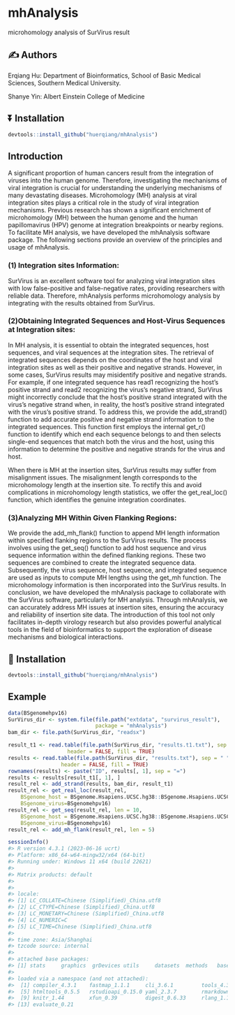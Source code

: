
<!-- README.md is generated from README.Rmd. Please edit that file -->

# mhAnalysis

<!-- badges: start -->
<!-- badges: end -->

microhomology analysis of SurVirus result

## :writing_hand: Authors

Erqiang Hu: Department of Bioinformatics, School of Basic Medical
Sciences, Southern Medical University.

Shanye Yin: Albert Einstein College of Medicine

## :arrow_double_down: Installation

``` r
devtools::install_github("huerqiang/mhAnalysis")
```

## Introduction

A significant proportion of human cancers result from the integration of
viruses into the human genome. Therefore, investigating the mechanisms
of viral integration is crucial for understanding the underlying
mechanisms of many devastating diseases. Microhomology (MH) analysis at
viral integration sites plays a critical role in the study of viral
integration mechanisms. Previous research has shown a significant
enrichment of microhomology (MH) between the human genome and the human
papillomavirus (HPV) genome at integration breakpoints or nearby
regions. To facilitate MH analysis, we have developed the mhAnalysis
software package. The following sections provide an overview of the
principles and usage of mhAnalysis.

### (1) Integration sites Information:

SurVirus is an excellent software tool for analyzing viral integration
sites with low false-positive and false-negative rates, providing
researchers with reliable data. Therefore, mhAnalysis performs
microhomology analysis by integrating with the results obtained from
SurVirus.

### (2)Obtaining Integrated Sequences and Host-Virus Sequences at Integration sites:

In MH analysis, it is essential to obtain the integrated sequences, host
sequences, and viral sequences at the integration sites. The retrieval
of integrated sequences depends on the coordinates of the host and viral
integration sites as well as their positive and negative strands.
However, in some cases, SurVirus results may misidentify positive and
negative strands. For example, if one integrated sequence has read1
recognizing the host’s positive strand and read2 recognizing the virus’s
negative strand, SurVirus might incorrectly conclude that the host’s
positive strand integrated with the virus’s negative strand when, in
reality, the host’s positive strand integrated with the virus’s positive
strand. To address this, we provide the add_strand() function to add
accurate positive and negative strand information to the integrated
sequences. This function first employs the internal get_r() function to
identify which end each sequence belongs to and then selects single-end
sequences that match both the virus and the host, using this information
to determine the positive and negative strands for the virus and host.

When there is MH at the insertion sites, SurVirus results may suffer
from misalignment issues. The misalignment length corresponds to the
microhomology length at the insertion site. To rectify this and avoid
complications in microhomology length statistics, we offer the
get_real_loc() function, which identifies the genuine integration
coordinates.

### (3)Analyzing MH Within Given Flanking Regions:

We provide the add_mh_flank() function to append MH length information
within specified flanking regions to the SurVirus results. The process
involves using the get_seq() function to add host sequence and virus
sequence information within the defined flanking regions. These two
sequences are combined to create the integrated sequence data.
Subsequently, the virus sequence, host sequence, and integrated sequence
are used as inputs to compute MH lengths using the get_mh function. The
microhomology information is then incorporated into the SurVirus
results. In conclusion, we have developed the mhAnalysis package to
collaborate with the SurVirus software, particularly for MH analysis.
Through mhAnalysis, we can accurately address MH issues at insertion
sites, ensuring the accuracy and reliability of insertion site data. The
introduction of this tool not only facilitates in-depth virology
research but also provides powerful analytical tools in the field of
bioinformatics to support the exploration of disease mechanisms and
biological interactions.

## :hammer: Installation

``` r
devtools::install_github("huerqiang/mhAnalysis")
```

## Example

``` r
data(BSgenomehpv16)
SurVirus_dir <- system.file(file.path("extdata", "survirus_result"), 
                            package = "mhAnalysis")
bam_dir <- file.path(SurVirus_dir, "readsx")

result_t1 <- read.table(file.path(SurVirus_dir, "results.t1.txt"), sep = " ",
                   header = FALSE, fill = TRUE)
results <- read.table(file.path(SurVirus_dir, "results.txt"), sep = " ",
                 header = FALSE, fill = TRUE)
rownames(results) <- paste("ID", results[, 1], sep = "=")
results <- results[result_t1[, 1], ]
result_rel <- add_strand(results, bam_dir, result_t1)
result_rel <- get_real_loc(result_rel, 
    BSgenome_host = BSgenome.Hsapiens.UCSC.hg38::BSgenome.Hsapiens.UCSC.hg38,
    BSgenome_virus=BSgenomehpv16)
result_rel <- get_seq(result_rel, len = 10, 
    BSgenome_host = BSgenome.Hsapiens.UCSC.hg38::BSgenome.Hsapiens.UCSC.hg38, 
    BSgenome_virus=BSgenomehpv16)
result_rel <- add_mh_flank(result_rel, len = 5)
```

``` r
sessionInfo()
#> R version 4.3.1 (2023-06-16 ucrt)
#> Platform: x86_64-w64-mingw32/x64 (64-bit)
#> Running under: Windows 11 x64 (build 22621)
#> 
#> Matrix products: default
#> 
#> 
#> locale:
#> [1] LC_COLLATE=Chinese (Simplified)_China.utf8 
#> [2] LC_CTYPE=Chinese (Simplified)_China.utf8   
#> [3] LC_MONETARY=Chinese (Simplified)_China.utf8
#> [4] LC_NUMERIC=C                               
#> [5] LC_TIME=Chinese (Simplified)_China.utf8    
#> 
#> time zone: Asia/Shanghai
#> tzcode source: internal
#> 
#> attached base packages:
#> [1] stats     graphics  grDevices utils     datasets  methods   base     
#> 
#> loaded via a namespace (and not attached):
#>  [1] compiler_4.3.1    fastmap_1.1.1     cli_3.6.1         tools_4.3.1      
#>  [5] htmltools_0.5.5   rstudioapi_0.15.0 yaml_2.3.7        rmarkdown_2.25   
#>  [9] knitr_1.44        xfun_0.39         digest_0.6.33     rlang_1.1.1      
#> [13] evaluate_0.21
```
